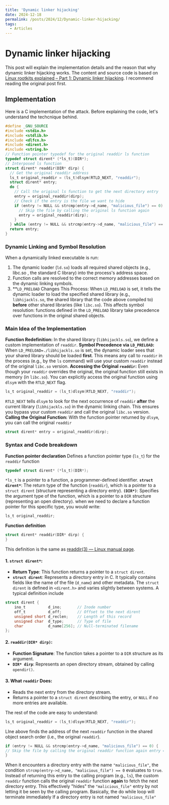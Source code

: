 ```yaml
---
title: 'Dynamic linker hijacking'
date: 2024-12-18
permalink: /posts/2024/12/Dynamic-linker-hijacking/
tags:
  - Articles
---
```


  

#  Dynamic linker hijacking

  This post will explain the implementation details and the reason that why dynamic linker hijacking works. The content and source code is based on [Linux rootkits explained – Part 1: Dynamic linker hijacking](https://www.wiz.io/blog/linux-rootkits-explained-part-1-dynamic-linker-hijacking). I recommend reading the original post first.

## Implementation
Here is a C implementation of the attack. Before explaining the code, let's understand the techcnique behind.
```c
#define _GNU_SOURCE
#include <stdio.h>
#include <stdlib.h>
#include <dlfcn.h>
#include <dirent.h>
#include <string.h>
// Function pointer typedef for the original readdir ls function
typedef struct dirent* (*ls_t)(DIR*);
// Interposed ls function
struct dirent* readdir(DIR* dirp) {
  // Get the original readdir address
  ls_t original_readdir = (ls_t)dlsym(RTLD_NEXT, "readdir");
  struct dirent* entry;
  do {
    // Call the original ls function to get the next directory entry
    entry = original_readdir(dirp);
    // Check if the entry is the file we want to hide
    if (entry != NULL && strcmp(entry->d_name, "malicious_file") == 0) {
      // Skip the file by calling the original ls function again
      entry = original_readdir(dirp);
    }
  } while (entry != NULL && strcmp(entry->d_name, "malicious_file") == 0);
  return entry;
}
```

### Dynamic Linking and Symbol Resolution
When a dynamically linked executable is run:
1.  The dynamic loader (`ld.so`) loads all required shared objects (e.g., libc.so , the standard C library) into the process's address space.
2.  Function calls are resolved to the correct memory addresses based on the dynamic linking symbols.
3. **`LD_PRELOAD` Changes This Process:
When `LD_PRELOAD` is set, it tells the dynamic loader to load the specified shared library (e.g., `libhijackls.so`, the shared library that the code above compiled to) **before** other shared libraries (like `libc.so`).
This affects symbol resolution: functions defined in the `LD_PRELOAD` library take precedence over functions in the original shared objects.

### Main Idea of the Implementation
  **Function Redefinition:**
    In the shared library (`libhijackls.so`), we define a custom implementation of `readdir`.
 **Symbol Precedence via `LD_PRELOAD`:**
When `LD_PRELOAD=./libhijackls.so` is set, the dynamic loader sees that your shared library should be loaded **first**.
       This means any call to `readdir` in the process (e.g., by the `ls` command) will use your custom `readdir` instead of the original `libc.so` version.
  **Accessing the Original `readdir`:**
   Even though your `readdir` overrides the original, the original function still exists in memory (in `libc.so`).
     You can explicitly access the original function using `dlsym` with the `RTLD_NEXT` flag.
 ```c
ls_t original_readdir = (ls_t)dlsym(RTLD_NEXT, "readdir");
```
`RTLD_NEXT` tells `dlsym` to look for the next occurrence of `readdir` **after** the current library (`libhijackls.so`) in the dynamic linking chain. This ensures you bypass your custom `readdir` and call the original `libc.so` version.
**Calling the Original Function:**
With the function pointer returned by `dlsym`, you can call the original `readdir`
```c
struct dirent* entry = original_readdir(dirp);
```

### Syntax and Code breakdown
**Function pointer declaration**
Defines a function pointer type (`ls_t`) for the `readdir` function
```c
typedef struct dirent* (*ls_t)(DIR*);
```
`*ls_t` is a pointer to a function, a programmer-defined identifier.
**`struct dirent*`**: The return type of the function (`readdir`), which is a pointer to a `struct dirent` (structure representing a directory entry).
**`(DIR*)`**: Specifies the argument type of the function, which is a pointer to a `DIR` structure (representing an open directory).
when we need to declare a function pointer for this specific type, you would write:
```c
ls_t original_readdir;
```

**Function definition**
```c
struct dirent* readdir(DIR* dirp) {
}
```
This definition is the same as [readdir(3) — Linux manual page](https://man7.org/linux/man-pages/man3/readdir.3.html). 
#### 1. **`struct dirent*`**:

-   **Return Type**: This function returns a pointer to a `struct dirent`.
-   **`struct dirent`**: Represents a directory entry in C. It typically contains fields like the name of the file (`d_name`) and other metadata.
The `struct dirent` is defined in `<dirent.h>` and varies slightly between systems. A typical definition include
```c
struct dirent {
    ino_t          d_ino;       // Inode number
    off_t          d_off;       // Offset to the next dirent
    unsigned short d_reclen;    // Length of this record
    unsigned char  d_type;      // Type of file
    char           d_name[256]; // Null-terminated filename
};
```

#### 2. **`readdir(DIR* dirp)`**:

-   **Function Signature**: The function takes a pointer to a `DIR` structure as its argument.
-   **`DIR* dirp`**: Represents an open directory stream, obtained by calling `opendir()`.

#### 3. **What `readdir` Does**:
-   Reads the next entry from the directory stream.
-   Returns a pointer to a `struct dirent` describing the entry, or `NULL` if no more entries are available.

The rest of the code are easy to understand:
```c
ls_t original_readdir = (ls_t)dlsym(RTLD_NEXT, "readdir");
```
LIne above finds the address of the next `readdir` function in the shared object search order (i.e., the original `readdir`).
```c
if (entry != NULL && strcmp(entry->d_name, "malicious_file") == 0) { 
// Skip the file by calling the original readdir function again entry = original_readdir(dirp); 
}
```
When it encounters a directory entry with the name `"malicious_file"`, the condition `strcmp(entry->d_name, "malicious_file") == 0` evaluates to `true`.
Instead of returning this entry to the calling program (e.g., `ls`), the custom `readdir` function calls the original `readdir` function **again** to fetch the next directory entry.
This effectively "hides" the `"malicious_file"` entry by not letting it be seen by the calling program. Basically, the do while loop will terminate immediately If a directory entry is not named `"malicious_file"`
